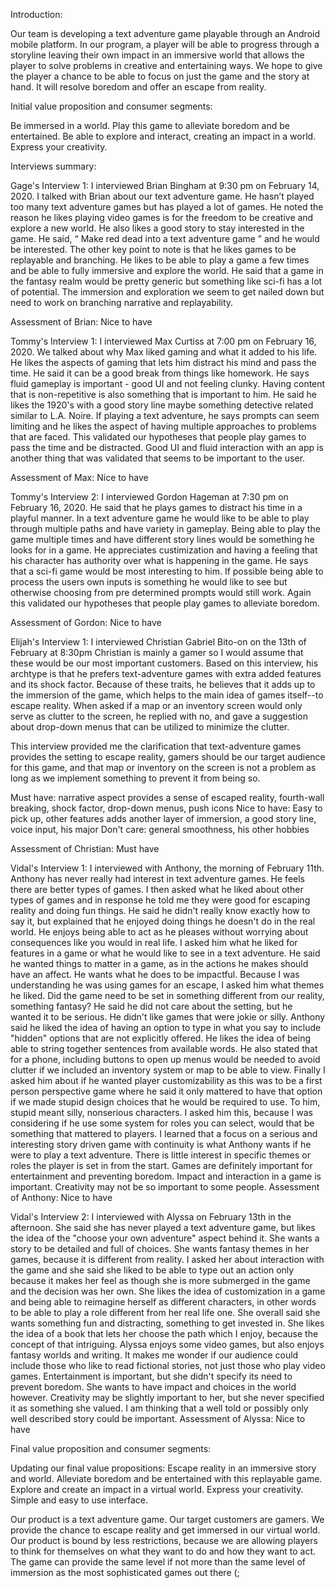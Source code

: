 Introduction:

Our team is developing a text adventure game playable through an Android mobile platform. In our program, a player will be able to progress through a storyline leaving their own impact in an immersive world that allows the player to solve problems in creative and entertaining ways. We hope to give the player a chance to be able to focus on just the game and the story at hand. It will resolve boredom and offer an escape from reality.

Initial value proposition and consumer segments:

Be immersed in a world.
Play this game to alleviate boredom and be entertained.
Be able to explore and interact, creating an impact in a world.
Express your creativity.

Interviews summary:

Gage's Interview 1:
I interviewed Brian Bingham at 9:30 pm on February 14, 2020. I talked with Brian about our text adventure game. He hasn’t played too many text adventure games but has played a lot of games. He noted the reason he likes playing video games is for the freedom to be creative and explore a new world. He also likes a good story to stay interested in the game. He said, “ Make red dead into a text adventure game ” and he would be interested. The other key point to note is that he likes games to be replayable and branching. He likes to be able to play a game a few times and be able to fully immersive and explore the world. He said that a game in the fantasy realm would be pretty generic but something like sci-fi has a lot of potential. The immersion and exploration we seem to get nailed down but need to work on branching narrative and replayability.

Assessment of Brian: Nice to have

Tommy's Interview 1: I interviewed Max Curtiss at 7:00 pm on February 16, 2020. We talked about why Max liked gaming and what it added to his life. He likes the aspects of gaming that lets him distract his mind and pass the time. He said it can be a good break from things like homework. He says fluid gameplay is important - good UI and not feeling clunky. Having content that is non-repetitive is also something that is important to him. He said he likes the 1920's with a good story line maybe something detective related similar to L.A. Noire. If playing a text adventure, he says prompts can seem limiting and he likes the aspect of having multiple approaches to problems that are faced. This validated our hypotheses that people play games to pass the time and be distracted. Good UI and fluid interaction with an app is another thing that was validated that seems to be important to the user.

Assessment of Max: Nice to have

Tommy's Interview 2: I interviewed Gordon Hageman at 7:30 pm on February 16, 2020. He said that he plays games to distract his time in a playful manner. In a text adventure game he would like to be able to play through multiple paths and have variety in gameplay. Being able to play the game multiple times and have different story lines would be something he looks for in a game. He appreciates custimization and having a feeling that his character has authority over what is happening in the game. He says that a sci-fi game would be most interesting to him. If possible being able to process the users own inputs is something he would like to see but otherwise choosing from pre determined prompts would still work. Again this validated our hypotheses that people play games to alleviate boredom.

Assessment of Gordon: Nice to have


Elijah's Interview 1: I interviewed Christian Gabriel Bito-on on the 13th of February at 8:30pm Christian is mainly a gamer so I would assume that these would be our most important customers. Based on this interview, his archtype is that he prefers text-adventure games with extra added features and its shock factor. Because of these traits, he believes that it adds up to the immersion of the game, which helps to the main idea of games itself--to escape reality. When asked if a map or an inventory screen would only serve as clutter to the screen, he replied with no, and gave a suggestion about drop-down menus that can be utilized to minimize the clutter.

This interview provided me the clarification that text-adventure games provides the setting to escape reality, gamers should be our target audience for this game, and that map or inventory on the screen is not a problem as long as we implement something to prevent it from being so.

Must have: narrative aspect provides a sense of escaped reality, fourth-wall breaking, shock factor, drop-down menus, push icons
Nice to have: Easy to pick up, other features adds another layer of immersion, a good story line, voice input, his major
Don't care: general smoothness, his other hobbies

Assessment of Christian: Must have

Vidal's Interview 1:
I interviewed with Anthony, the morning of February 11th. Anthony has never really had interest in text adventure games. He feels there are better types of games. I then asked what he liked about other types of games and in response he told me they were good for escaping reality and doing fun things. He said he didn't really know exactly how to say it, but explained that he enjoyed doing things he doesn't do in the real world. He enjoys being able to act as he pleases without worrying about consequences like you would in real life. I asked him what he liked for features in a game or what he would like to see in a text adventure. He said he wanted things to matter in a game, as in the actions he makes should have an affect. He wants what he does to be impactful. Because I was understanding he was using games for an escape, I asked him what themes he liked. Did the game need to be set in something different from our reality, something fantasy? He said he did not care about the setting, but he wanted it to be serious. He didn't like games that were jokie or silly. Anthony said he liked the idea of having an option to type in what you say to include "hidden" options that are not explicitly offered. He likes the idea of being able to string together sentences from available words. He also stated that for a phone, including buttons to open up menus would be needed to avoid clutter if we included an inventory system or map to be able to view. Finally I asked him about if he wanted player customizability as this was to be a first person perspective game where he said it only mattered to have that option if we made stupid design choices that he would be required to use. To him, stupid meant silly, nonserious characters. I asked him this, because I was considering if he use some system for roles you can select, would that be something that mattered to players.
I learned that a focus on a serious and interesting story driven game with continuity is what Anthony wants if he were to play a text adventure. There is little interest in specific themes or roles the player is set in from the start. 
Games are definitely important for entertainment and preventing boredom. Impact and interaction in a game is important. Creativity may not be so important to some people.
Assessment of Anthony: Nice to have

Vidal's Interview 2:
I interviewed with Alyssa on February 13th in the afternoon. She said she has never played a text adventure game, but likes the idea of the "choose your own adventure" aspect behind it. She wants a story to be detailed and full of choices. She wants fantasy themes in her games, because it is different from reality. I asked her about interaction with the game and she said she liked to be able to type out an action only because it makes her feel as though she is more submerged in the game and the decision was her own. She likes the idea of customization in a game and being able to reimagine herself as different characters, in other words to be able to play a role different from her real life one. She overall said she wants something fun and distracting, something to get invested in.
She likes the idea of a book that lets her choose the path which I enjoy, because the concept of that intriguing. Alyssa enjoys some video games, but also enjoys fantasy worlds and writing. It makes me wonder if our audience could include those who like to read fictional stories, not just those who play video games.
Entertainment is important, but she didn't specify its need to prevent boredom. She wants to have impact and choices in the world however. Creativity may be slightly important to her, but she never specified it as something she valued. I am thinking that a well told or possibly only well described story could be important.
Assessment of Alyssa: Nice to have

Final value proposition and consumer segments:

Updating our final value propositions:
Escape reality in an immersive story and world.
Alleviate boredom and be entertained with this replayable game.
Explore and create an impact in a virtual world.
Express your creativity.
Simple and easy to use interface.

Our product is a text adventure game. Our target customers are gamers. We provide the chance to escape reality and get immersed in our virtual world. Our product is bound by less restrictions, because we are allowing players to think for themselves on what they want to do and how they want to act. The game can provide the same level if not more than the same level of immersion as the most sophisticated games out there (;
